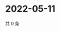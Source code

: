 # 2022-05-11

共 0 条

<!-- BEGIN WEIBO -->
<!-- 最后更新时间 Wed May 11 2022 20:34:15 GMT+0800 (China Standard Time) -->

<!-- END WEIBO -->
